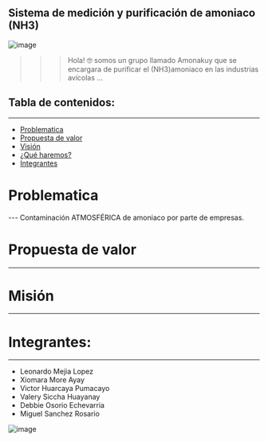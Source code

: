 ## Sistema de medición y purificación de amoniaco (NH3)
![image](https://github.com/LeonardoCam/ProIn_NH3/assets/118230173/f59488cc-44fe-4faa-a672-23c01d576a8b)


>>> Hola! 🤓 somos un grupo llamado Amonakuy que se encargara de purificar el (NH3)amoniaco en las industrias avícolas  ... 
                                                                                   




## Tabla de contenidos:
---

- [Problematica](#Problematica)
- [Propuesta de valor](#Propuesta-de-valor)
- [Visión](#Visión)
- [¿Qué haremos?](#Que-haremos)
- [Integrantes](#Integrantes)



# Problematica
--- Contaminación ATMOSFÉRICA de amoniaco por parte de empresas.





# Propuesta de valor  
---







# Misión 
---










# Integrantes:
---
- Leonardo Mejia Lopez
- Xiomara More Ayay
- Victor Huarcaya Pumacayo
- Valery Siccha Huayanay
- Debbie Osorio Echevarria
- Miguel Sanchez Rosario

![image](https://github.com/Nikolai0Huarcaya/123/blob/main/ZIb1.gif)

